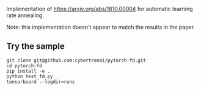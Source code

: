 Implementation of https://arxiv.org/abs/1810.00004 for automatic learning rate annealing.

Note: this implementation doesn't appear to match the results in the paper.

## Try the sample
```
git clone git@github.com:cybertronai/pytorch-fd.git
cd pytorch-fd
pip install -e .
python test_fd.py
tensorboard --logdir=runs
```
